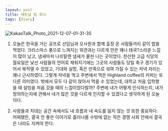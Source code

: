 ```yaml
---
layout: post
title: 베트남 팀 회식
tags: [diary]
---
```


 ![KakaoTalk_Photo_2021-12-07-01-31-35](https://user-images.githubusercontent.com/50545088/144884561-11efe947-e2a6-4d7d-8572-4e6652b41286.jpeg)


1. 오늘은 한국을 가는 공프로 선임님과 오사원과 함께 출장 온 사람들끼리 같이 밥을 먹었다. 크리스마스 풍으로 느껴지는 외관과는 다르게 안은 꽤나 태국?스러운 느낌이 많이 났고, 냄새마저 나프탈렌 냄새가 물씬 나는 곳이었다. 한산한 고급 식당의 월요일은 낯선 사람들의 언어로 채워지기에는 그곳의 사람들도 당일 축구 경기가 있어서 북적댈 수 있었고, 기대와 실망, 혹은 만족으로 섞여 가질 수 있는 저녁 자리는 꽤나 근사하였다. 그렇게 저녁을 먹고 주변에서 먹은 Highland coffee의 커피는 또 다른 의미였다. 밖에서 모두 다 같이 앉아서 먹을 수 있었는데, 대학교 처음 입학했을 때 설빙을 처음 갔을 때의 느낌이었다랄까? 주변에 내가 어떻게 인식하는지, 내가 정의하는지에 관해서 내가 많은 것을 다르게 인지할 수 있겠다고 생각하게 된 오늘이다.

2. 사람들과 치대는 공간 속에서도 내 흐름과 내 속도를 잃지 않는 것 또한 중요하다. 어찌됐든, 결국 안 좋은 이야기로 흘러나올 수밖에 없는 작은 경쟁 사회 안에서 결국은 나라도 지켜야 한다.